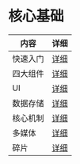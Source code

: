 # 核心基础

| 内容 | 详细 |
|-----|-----|
| 快速入门 | [详细](https://github.com/BruceAnda/LearnAndroidDevelop/tree/master/app/src/main/java/cn/zhaoliang5156/learnandroiddevelop/ui/basic/corebasic/quickstart) |
| 四大组件 | [详细](https://github.com/BruceAnda/LearnAndroidDevelop/tree/master/app/src/main/java/cn/zhaoliang5156/learnandroiddevelop/ui/basic/corebasic/component) |
| UI | [详细](https://github.com/BruceAnda/LearnAndroidDevelop/tree/master/app/src/main/java/cn/zhaoliang5156/learnandroiddevelop/ui/basic/corebasic/ui) |
| 数据存储 | [详细]() |
| 核心机制 | [详细]() |
| 多媒体 | [详细]() |
| 碎片 | [详细]() |